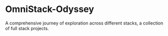 # OmniStack-Odyssey
A comprehensive journey of exploration across different stacks, a collection of full stack projects.
